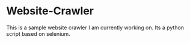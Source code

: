 # Website-Crawler

This is a sample website crawler I am currently working on. 
Its a python script based on selenium.
